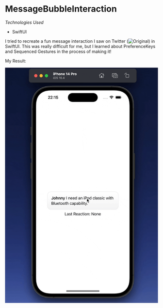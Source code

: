 # MessageBubbleInteraction

*Technologies Used*
- SwiftUI

I tried to recreate a fun message interaction I saw on Twitter (![Original](https://twitter.com/bnj/status/1683889898028437504?s=20)) in SwiftUI. This was really difficult for me, but I learned about PreferenceKeys and Sequenced Gestures in the process of making it! 

My Result:

![Mockup](https://github.com/achi113s/MessageBubbleInteraction/blob/main/ReadmeResources/messageInteraction.gif)